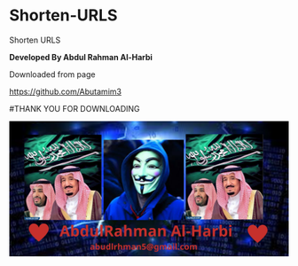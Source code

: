# Shorten-URLS
Shorten URLS


**Developed By  Abdul Rahman Al-Harbi**

Downloaded from page

https://github.com/Abutamim3

#THANK YOU FOR DOWNLOADING

![image](https://github.com/Abutamim3/Open-a-webpage-in-defaultbrowser/blob/main/Abdul%20Rahman%20Al-Harbi.png)
